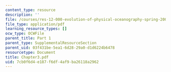 ```yaml
---
content_type: resource
description: ''
file: /courses/res-12-000-evolution-of-physical-oceanography-spring-2007/7cb0f6d4e187f6df4af9ba26118a2962_Chapter3.pdf
file_type: application/pdf
learning_resource_types: []
ocw_type: OCWFile
parent_title: Part 1
parent_type: SupplementalResourceSection
parent_uid: 03f431be-5ea1-6d28-29a0-d1d6224b6478
resourcetype: Document
title: Chapter3.pdf
uid: 7cb0f6d4-e187-f6df-4af9-ba26118a2962
---
```

